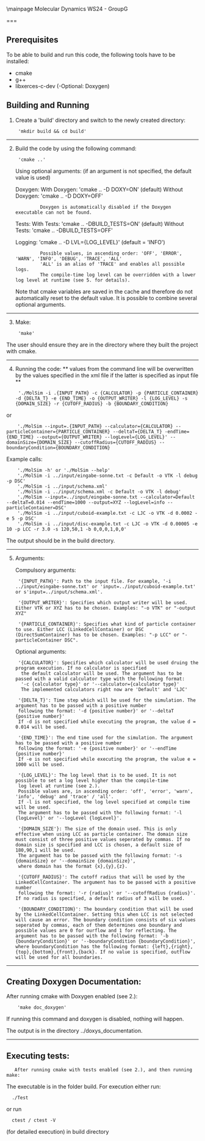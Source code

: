 \mainpage Molecular Dynamics WS24 - GroupG
 

===
## Prerequisites
To be able to build and run this code, the following tools have to be installed:

- cmake
- g++
- libxerces-c-dev
(-Optional: Doxygen)

## Building and Running
1) Create a 'build' directory and switch to the newly created directory:


        'mkdir build && cd build'
---
2) Build the code by using the following command:

        'cmake ..'

    Using optional arguments: (if an argument is not specified, the default value is used)

    Doxygen:    With Doxygen:    'cmake .. -D DOXY=ON'   (default)
                Without Doxygen: 'cmake .. -D DOXY=OFF' 
    
                Doxygen is automatically disabled if the Doxygen executable can not be found.

    Tests:      With Tests:      'cmake ..  -DBUILD_TESTS=ON'   (default)
                Without Tests:   'cmake ..  -DBUILD_TESTS=OFF'

    Logging:    'cmake .. -D LVL={LOG_LEVEL}'           (default = 'INFO')

                Possible values, in ascending order: 'OFF', 'ERROR', 'WARN', 'INFO', 'DEBUG', 'TRACE', 'ALL'
                'ALL' is an alias of 'TRACE' and enables all possible logs.
                The compile-time log level can be overridden with a lower log level at runtime (see 5. for details).

    Note that cmake variables are saved in the cache and therefore do not automatically reset to the default value.
    It is possible to combine several optional arguments.

---
3) Make:

        'make'

The user should ensure they are in the directory where they built the project with cmake.

---
4) Running the code: ** values from the command line will be overwritten by the values specified in the xml file if the latter is specified as input file **


        './MolSim -i .{INPUT_PATH} -c {CALCULATOR} -p {PARTICLE_CONTAINER} -d {DELTA_T} -e {END_TIME} -o {OUTPUT_WRITER} -l {LOG_LEVEL} -s {DOMAIN_SIZE} -r {CUTOFF_RADIUS} -b {BOUNDARY_CONDITION}
or

        './MolSim --input=.{INPUT_PATH} --calculator={CALCULATOR} --particleContainer={PARTICLE_CONTAINER} --deltaT={DELTA_T} -endTime={END_TIME} --output={OUTPUT_WRITER} --logLevel={LOG_LEVEL}' --domainSize={DOMAIN_SIZE} --cutoffRadius={CUTOFF_RADIUS} --boundaryCondition={BOUNDARY_CONDITION}


Example calls: 

        './MolSim -h' or './MolSim --help'
        './MolSim -i ../input/eingabe-sonne.txt -c Default -o VTK -l debug -p DSC'
        './MolSim -i ../input/schema.xml'
        './MolSim -i ../input/schema.xml -c Default -o VTK -l debug'
        './MolSim --input=../input/eingabe-sonne.txt --calculator=Default --deltaT=0.014 --endTime=1000 --output=XYZ --logLevel=info --particleContainer=DSC'
        './MolSim -i ../input/cuboid-example.txt -c LJC -o VTK -d 0.0002 -e 5 -p DSC'
        './MolSim -i ../input/disc-example.txt -c LJC -o VTK -d 0.00005 -e 10 -p LCC -r 3.0 -s 120,50,1 -b 0,0,0,1,0,0'

The output should be in the build directory.    
    
---
5) Arguments:

    Compulsory arguments:

        '{INPUT_PATH}': Path to the input file. For example, '-i ../input/eingabe-sonne.txt' or 'input=../input/cuboid-example.txt' or s'input=../input/schema.xml'.

        '{OUTPUT_WRITER}': Specifies which output writer will be used. Either VTK or XYZ has to be chosen. Examples: "-o VTK" or "-output XYZ"

        '{PARTICLE_CONTAINER}': Specifies what kind of particle container to use. Either LCC (LinkedCellContainer) or DSC (DirectSumContainer) has to be chosen. Examples: "-p LCC" or "-particleContainer DSC".

    Optional arguments:

        '{CALCULATOR}': Specifies which calculator will be used druing the program execution. If no calculator is specified
         the default calculator will be used. The argument has to be passed with a valid calculator type with the following format:
         '-c {calculator type}' or '--calculator={calculator type}'
         The implemented calculators right now are 'Default' and 'LJC'

        '{DELTA_T}': Time step which will be used for the simulation. The argument has to be passed with a positive number
        following the format: '-d {positive number}' or '--deltaT {positive number}'
        If -d is not specified while executing the program, the value d = 0.014 will be used.

        '{END_TIME}': The end time used for the simulation. The argument has to be passed with a positive number
        following the format: '-e {positive number}' or '--endTime {positive number}'
        If -e is not specified while executing the program, the value e = 1000 will be used.

        '{LOG_LEVEL}': The log level that is to be used. It is not possible to set a log level higher than the compile-time 
        log level at runtime (see 2.). 
        Possible values are, in ascending order: 'off', 'error', 'warn', 'info', 'debug' and 'trace' / 'all'. 
        If -l is not specified, the log level specified at compile time will be used.
        The argument has to be passed with the following format: '-l {logLevel}' or '--logLevel {logLevel}'. 

        '{DOMAIN_SIZE'}: The size of the domain used. This is only effective when using LCC as particle container. The domain size must consist of three positive values seperated by commas. If no domain size is specified and LCC is chosen, a default size of 180,90,1 will be used. 
        The argument has to be passed with the following format: '-s {domainSize} or '--domainSize {domainSize}', 
        where domain has the format {x},{y},{z}.

        '{CUTOFF_RADIUS}': The cutoff radius that will be used by the LinkedCellContainer. The argument has to be passed with a positive number
        following the format: '-r {radius}' or '--cutoffRadius {radius}'. If no radius is specified, a default radius of 3 will be used.

        '{BOUNDARY_CONDITION}': The boundary condition that will be used by the LinkedCellContainer. Setting this when LCC is not selected will cause an error. The boundary condition consists of six values seperated by commas, each of them determines one boundary and possible values are 0 for ourflow and 1 for reflecting. The argument has to be passed with the following format: '-b {boundaryCondition}' or '--boundaryCondition {boundaryCondition}', where boundaryCondition has the following format: {left},{right},{top},{bottom},{front},{back}. If no value is specified, outflow will be used for all boundaries.

---
## Creating Doxygen Documentation:

After running cmake with Doxygen enabled (see 2.):

        'make doc_doxygen'

If running this command and doxygen is disabled, nothing will happen.

The output is in the directory ../doxys_documentation.

---
## Executing tests:
      
       After running cmake with tests enabled (see 2.), and then running make:

The executable is in the folder build. For execution either run:

      ./Test
or run 

      ctest / ctest -V 
(for detailed execution) in build directory

        
       

